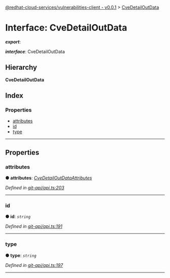 [@redhat-cloud-services/vulnerabilities-client - v0.0.1](../README.md) > [CveDetailOutData](../interfaces/cvedetailoutdata.md)

# Interface: CveDetailOutData

*__export__*: 

*__interface__*: CveDetailOutData

## Hierarchy

**CveDetailOutData**

## Index

### Properties

* [attributes](cvedetailoutdata.md#attributes)
* [id](cvedetailoutdata.md#id)
* [type](cvedetailoutdata.md#type)

---

## Properties

<a id="attributes"></a>

###  attributes

**● attributes**: *[CveDetailOutDataAttributes](cvedetailoutdataattributes.md)*

*Defined in [git-api/api.ts:203](https://github.com/RedHatInsights/javascript-clients/blob/master/packages/vulnerabilities/git-api/api.ts#L203)*

___
<a id="id"></a>

###  id

**● id**: *`string`*

*Defined in [git-api/api.ts:191](https://github.com/RedHatInsights/javascript-clients/blob/master/packages/vulnerabilities/git-api/api.ts#L191)*

___
<a id="type"></a>

###  type

**● type**: *`string`*

*Defined in [git-api/api.ts:197](https://github.com/RedHatInsights/javascript-clients/blob/master/packages/vulnerabilities/git-api/api.ts#L197)*

___

